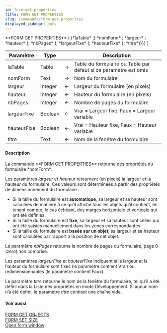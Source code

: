 ```yaml
---
id: form-get-properties
title: FORM GET PROPERTIES
slug: /commands/form-get-properties
displayed_sidebar: docs
---
```


<!--REF #_command_.FORM GET PROPERTIES.Syntax-->**FORM GET PROPERTIES** ( {*laTable* ;} *nomForm* ; *largeur* ; *hauteur* {; *nbPages* {; *largeurFixe* {; *hauteurFixe* {; *titre*}}}} )<!-- END REF-->
<!--REF #_command_.FORM GET PROPERTIES.Params-->
| Paramètre | Type |  | Description |
| --- | --- | --- | --- |
| laTable | Table | &rarr; | Table du formulaire ou Table par défaut si ce paramètre est omis |
| nomForm | Text | &rarr; | Nom du formulaire |
| largeur | Integer | &larr; | Largeur du formulaire (en pixels) |
| hauteur | Integer | &larr; | Hauteur du formulaire (en pixels) |
| nbPages | Integer | &larr; | Nombre de pages du formulaire |
| largeurFixe | Boolean | &larr; | Vrai = Largeur fixe, Faux = Largeur variable |
| hauteurFixe | Boolean | &larr; | Vrai = Hauteur fixe, Faux = Hauteur variable |
| titre | Text | &larr; | Nom de la fenêtre du formulaire |

<!-- END REF-->

#### Description 

<!--REF #_command_.FORM GET PROPERTIES.Summary-->La commande **FORM GET PROPERTIES** retourne des propriétés du formulaire *nomForm*.<!-- END REF--> 

Les paramètres *largeur* et *hauteur* retournent (en pixels) la largeur et la hauteur du formulaire. Ces valeurs sont déterminées à partir des propriétés de dimensionnement du formulaire :

* Si la taille du formulaire est **automatique**, sa largeur et sa hauteur sont calculées de manière à ce qu’il affiche tous les objets qu’il contient, en tenant compte, le cas échéant, des marges horizontale et verticale qui ont été définies.
* Si la taille du formulaire est **fixe**, sa largeur et sa hauteur sont celles qui ont été saisies manuellement dans les zones correspondantes.
* Si la taille du formulaire est **basée sur un objet**, sa largeur et sa hauteur sont calculées par rapport à la position de cet objet.

Le paramètre *nbPages* retourne le nombre de pages du formulaire, page 0 (zéro) non comprise.

Les paramètres *largeurFixe* et *hauteurFixe* indiquent si la largeur et la hauteur du formulaire sont fixes (le paramètre contient Vrai) ou redimensionnables (le paramètre contient Faux). 

Le paramètre *titre* retourne le nom de la fenêtre du formulaire, tel qu’il a été défini dans la Liste des propriétés en mode Développement. Si aucun nom n’a été défini, le paramètre *titre* contient une chaîne vide. 

#### Voir aussi 

[FORM GET OBJECTS](form-get-objects.md)  
[FORM SET SIZE](form-set-size.md)  
[Open form window](open-form-window.md)  